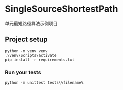 # SingleSourceShortestPath
单元最短路径算法示例项目

## Project setup
```
python -m venv venv
.\venv\Scripts\activate
pip install -r requirements.txt
```

### Run your tests
```
python -m unittest tests\%filename%
```